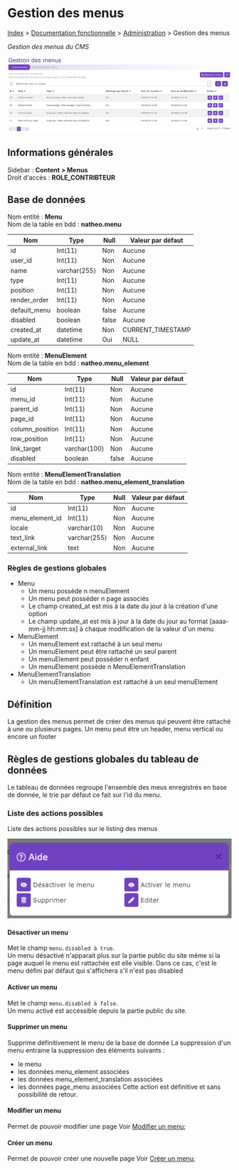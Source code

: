 # Gestion des menus

[Index](../../../../../index.md) > [Documentation fonctionnelle](../../../index.md) > [Administration](../../index.md) > Gestion des menus

*Gestion des menus du CMS*

![Listing des menu](../../files/menu/listing.png)

## Informations générales
Sidebar : **Content > Menus**  
Droit d'accès : **ROLE_CONTRIBTEUR**

## Base de données
Nom entité : **Menu**  
Nom de la table en bdd : **natheo.menu**

| Nom          | Type          | Null   | Valeur par défaut  |
|--------------|---------------|--------|--------------------|
| id           | 	Int(11)      | 	Non   | 	Aucune            |
| user_id      | 	Int(11)      | 	Non   | 	Aucune            |
| name         | 	varchar(255) | 	Non   | 	Aucune            |
| type         | 	Int(11)      | 	Non   | 	Aucune            |
| position     | 	Int(11)      | 	Non   | 	Aucune            |
| render_order | 	Int(11)      | 	Non   | 	Aucune            |
| default_menu | 	boolean      | 	false | 	Aucune            |
| disabled     | 	boolean      | 	false | 	Aucune            |
| created_at   | 	datetime     | 	Non   | 	CURRENT_TIMESTAMP |
| update_at    | 	datetime     | 	Oui   | 	NULL              |

Nom entité : **MenuElement**  
Nom de la table en bdd : **natheo.menu_element**

| Nom             | Type          | Null   | Valeur par défaut  |
|-----------------|---------------|--------|--------------------|
| id              | 	Int(11)      | 	Non   | 	Aucune            |
| menu_id         | 	Int(11)      | 	Non   | 	Aucune            |
| parent_id       | 	Int(11)      | 	Non   | 	Aucune            |
| page_id         | 	Int(11)      | 	Non   | 	Aucune            |
| column_position | 	Int(11)      | 	Non   | 	Aucune            |
| row_position    | 	Int(11)      | 	Non   | 	Aucune            |
| link_target     | 	varchar(100) | 	Non   | 	Aucune            |
| disabled        | 	boolean      | 	false | 	Aucune            |

Nom entité : **MenuElementTranslation**  
Nom de la table en bdd : **natheo.menu_element_translation**

| Nom             | Type          | Null   | Valeur par défaut  |
|-----------------|---------------|--------|--------------------|
| id              | 	Int(11)      | 	Non   | 	Aucune            |
| menu_element_id | 	Int(11)      | 	Non   | 	Aucune            |
| locale          | 	varchar(10)  | 	Non   | 	Aucune            |
| text_link       | 	varchar(255) | 	Non   | 	Aucune            |
| external_link   | 	text         | 	Non   | 	Aucune            |

### Règles de gestions globales
* Menu
  * Un menu possède n menuElement
  * Un menu peut posséder n page associés
  * Le champ created_at est mis à la date du jour à la création d'une option
  * Le champ update_at est mis à jour à la date du jour au format [aaaa-mm-jj hh:mm:ss] à chaque modification de la valeur d'un menu
* MenuElement
  * Un menuElement est rattaché à un seul menu
  * Un menuElement peut être rattaché un seul parent
  * Un menuElement peut posséder n enfant
  * Un menuElement possède n MenuElementTranslation
* MenuElementTranslation
  * Un menuElementTranslation est rattaché à un seul menuElement

## Définition
La gestion des menus permet de créer des menus qui peuvent être rattaché à une ou plusieurs pages. Un menu peut être un header, menu vertical
ou encore un footer

## Règles de gestions globales du tableau de données
Le tableau de données regroupe l'ensemble des meus enregistrés en base de donnée, le trie par défaut ce fait sur l'id du menu.

### Liste des actions possibles
Liste des actions possibles sur le listing des menus

![Listing help](../../files/menu/listing_help.png)

#### Désactiver un menu
Met le champ ``menu.disabled à true``.   
Un menu désactivé n'apparait plus sur la partie public du site même si la page auquel le menu est rattachée est elle visible.
Dans ce cas, c'est le menu défini par défaut qui s'affichera s'il n'est pas disabled

#### Activer un menu
Met le champ ``menu.disabled à false``.   
Un menu activé est accéssible depuis la partie public du site.

#### Supprimer un menu
Supprime définitivement le menu de la base de donnée
La suppression d'un menu entraine la suppression des éléments suivants :
* le menu
* les données menu_element associées
* les données menu_element_translation associées
* les données page_menu associées
  Cette action est définitive et sans possibilité de retour.

#### Modifier un menu
Permet de pouvoir modifier une page
Voir [Modifier un menu](add_edit_menu.md);

#### Créer un menu
Permet de pouvoir créer une nouvelle page
Voir [Créer un menu](add_edit_menu.md);

